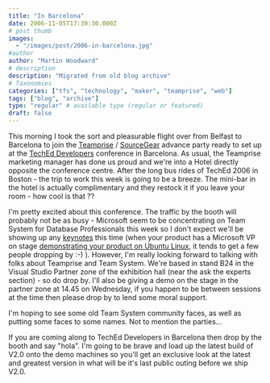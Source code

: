 ```yaml
---
title: "In Barcelona"
date: 2006-11-05T17:39:30.000Z
# post thumb
images:
  - "/images/post/2006-in-barcelona.jpg"
#author
author: "Martin Woodward"
# description
description: "Migrated from old blog archive"
# Taxonomies
categories: ["tfs", "technology", "maker", "teamprise", "web"]
tags: ["blog", "archive"]
type: "regular" # available type (regular or featured)
draft: false
---
```

This morning I took the sort and pleasurable flight over from Belfast to Barcelona to join the [Teamprise](http://www.teamprise.com/) / [SourceGear](http://www.sourcegear.com) advance party ready to set up at the [TechEd Developers](http://www.mseventseurope.com/Teched/06/Pre/defaultDev.aspx) conference in Barcelona.  As usual, the Teamprise marketing manager has done us proud and we're into a Hotel directly opposite the conference centre.  After the long bus rides of TechEd 2006 in Boston - the trip to work this week is going to be a breeze.  The mini-bar in the hotel is actually complimentary and they restock it if you leave your room - how cool is that ?? 

I'm pretty excited about this conference.  The traffic by the booth will probably not be as busy - Microsoft seem to be concentrating on Team System for Database Professionals this week so I don't expect we'll be showing up any [keynotes](http://www.woodwardweb.com/teamprise/000177.html) this time (when your product has a Microsoft VP on stage [demonstrating your product on Ubuntu Linux](http://www.woodwardweb.com/teamprise/000177.html), it tends to get a few people dropping by :-) ).  However, I'm really looking forward to talking with folks about Teamprise and Team System.  We're based in stand B24 in the Visual Studio Partner zone of the exhibition hall (near the ask the experts section) - so do drop by.  I'll also be giving a demo on the stage in the partner zone at 14.45 on Wednesday, if you happen to be between sessions at the time then please drop by to lend some moral support. 

I'm hoping to see some old Team System community faces, as well as putting some faces to some names. Not to mention the parties... 

If you are coming along to TechEd Developers in Barcelona then drop by the booth and say "hola".  I'm going to be brave and load up the latest build of V2.0 onto the demo machines so you'll get an exclusive look at the latest and greatest version in what will be it's last public outing before we ship V2.0.